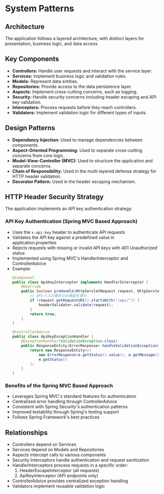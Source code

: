 # System Patterns

## Architecture
The application follows a layered architecture, with distinct layers for presentation, business logic, and data access.

## Key Components
- **Controllers:** Handle user requests and interact with the service layer.
- **Services:** Implement business logic and validation rules.
- **Models:** Represent data entities.
- **Repositories:** Provide access to the data persistence layer.
- **Aspects:** Implement cross-cutting concerns, such as logging.
- **Security:** Handle security concerns including header escaping and API key validation.
- **Interceptors:** Process requests before they reach controllers.
- **Validators:** Implement validation logic for different types of inputs.

## Design Patterns
- **Dependency Injection:** Used to manage dependencies between components.
- **Aspect-Oriented Programming:** Used to separate cross-cutting concerns from core logic.
- **Model-View-Controller (MVC):** Used to structure the application and separate concerns.
- **Chain of Responsibility:** Used in the multi-layered defense strategy for HTTP header validation.
- **Decorator Pattern:** Used in the header escaping mechanism.

## HTTP Header Security Strategy
The application implements an API key authentication strategy:

### API Key Authentication (Spring MVC Based Approach)
- Uses the `x-api-key` header to authenticate API requests
- Validates the API key against a predefined value in application.properties
- Rejects requests with missing or invalid API keys with 401 Unauthorized status
- Implemented using Spring MVC's HandlerInterceptor and ControllerAdvice
- Example:
  ```java
  @Component
  public class ApiKeyInterceptor implements HandlerInterceptor {
      @Override
      public boolean preHandle(HttpServletRequest request, HttpServletResponse response, Object handler) {
          // APIパスの場合のみ検証を実行
          if (request.getRequestURI().startsWith("/api/")) {
              headerValidator.validate(request);
          }
          return true;
      }
  }

  @ControllerAdvice
  public class ApiKeyExceptionHandler {
      @ExceptionHandler(ValidationException.class)
      public ResponseEntity<ErrorResponse> handleValidationException(ValidationException e) {
          return new ResponseEntity<>(
              new ErrorResponse(e.getStatus().value(), e.getMessage()),
              e.getStatus()
          );
      }
  }
  ```

### Benefits of the Spring MVC Based Approach
- Leverages Spring MVC's standard features for authentication
- Centralized error handling through ControllerAdvice
- Consistent with Spring Security's authentication patterns
- Improved testability through Spring's testing support
- Follows Spring Framework's best practices

## Relationships
- Controllers depend on Services
- Services depend on Models and Repositories
- Aspects intercept calls to various components
- Security Interceptors handle authentication and request sanitization
- HandlerInterceptors process requests in a specific order:
  1. HeaderEscapeInterceptor (all requests)
  2. ApiKeyInterceptor (API endpoints only)
- ControllerAdvice provides centralized exception handling
- Validators implement reusable validation logic
